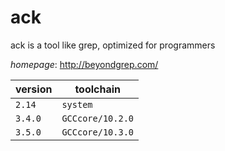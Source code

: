 # ack

ack is a tool like grep, optimized for programmers

*homepage*: <http://beyondgrep.com/>

version | toolchain
--------|----------
``2.14`` | ``system``
``3.4.0`` | ``GCCcore/10.2.0``
``3.5.0`` | ``GCCcore/10.3.0``
